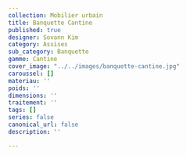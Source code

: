 ```yaml
---
collection: Mobilier urbain
title: Banquette Cantine
published: true
designer: Sovann Kim
category: Assises
sub_category: Banquette
gamme: Cantine
cover_image: "../../images/banquette-cantine.jpg"
caroussel: []
materiau: ''
poids: ''
dimensions: ''
traitement: ''
tags: []
series: false
canonical_url: false
description: ''

---
```

